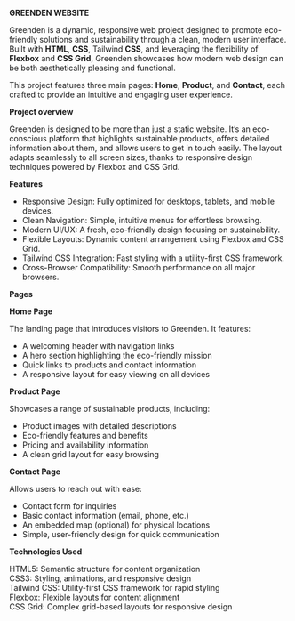 **GREENDEN WEBSITE**

Greenden is a dynamic, responsive web project designed to promote eco-friendly solutions and sustainability through a clean, modern user interface. Built with **HTML**, **CSS**, Tailwind **CSS**, and leveraging the flexibility of **Flexbox** and **CSS Grid**, Greenden showcases how modern web design can be both aesthetically pleasing and functional.  

This project features three main pages: **Home**, **Product**, and **Contact**, each crafted to provide an intuitive and engaging user experience.  



**Project overview**

Greenden is designed to be more than just a static website. It’s an eco-conscious platform that highlights sustainable products, offers detailed information about them, and allows users to get in touch easily. The layout adapts seamlessly to all screen sizes, thanks to responsive design techniques powered by Flexbox and CSS Grid.  



**Features**

- Responsive Design: Fully optimized for desktops, tablets, and mobile devices.  
- Clean Navigation: Simple, intuitive menus for effortless browsing.  
- Modern UI/UX: A fresh, eco-friendly design focusing on sustainability.  
- Flexible Layouts: Dynamic content arrangement using Flexbox and CSS Grid.  
- Tailwind CSS Integration: Fast styling with a utility-first CSS framework.  
- Cross-Browser Compatibility: Smooth performance on all major browsers.  



**Pages** 

**Home Page**

The landing page that introduces visitors to Greenden. It features:  
- A welcoming header with navigation links  
- A hero section highlighting the eco-friendly mission  
- Quick links to products and contact information  
- A responsive layout for easy viewing on all devices  

**Product Page**  

Showcases a range of sustainable products, including:  
- Product images with detailed descriptions  
- Eco-friendly features and benefits  
- Pricing and availability information  
- A clean grid layout for easy browsing  

**Contact Page** 

 Allows users to reach out with ease:
- Contact form for inquiries  
- Basic contact information (email, phone, etc.)  
- An embedded map (optional) for physical locations  
- Simple, user-friendly design for quick communication  


**Technologies Used**

HTML5: Semantic structure for content organization  
CSS3: Styling, animations, and responsive design  
Tailwind CSS: Utility-first CSS framework for rapid styling  
Flexbox: Flexible layouts for content alignment  
CSS Grid: Complex grid-based layouts for responsive design  






